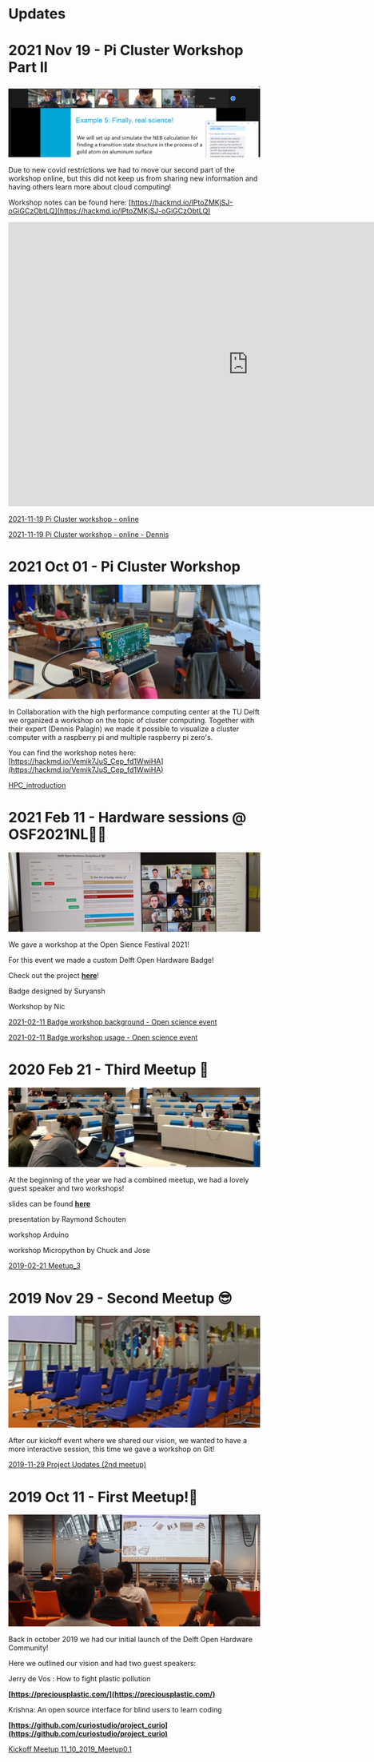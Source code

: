 # Updates

# 2021 Nov 19 - Pi Cluster Workshop Part II

![Copy of workshop.png](../images/clusterworkshop2.png)

Due to new covid restrictions we had to move our second part of the workshop online, but this did not keep us from sharing new information and having others learn more about cloud computing!


Workshop notes can be found here: [https://hackmd.io/lPtoZMKjSJ-oGiGCzObtLQ](https://hackmd.io/lPtoZMKjSJ-oGiGCzObtLQ)
<iframe src="https://docs.google.com/presentation/d/e/2PACX-1vQVNrRbnbgqemFnf8isZ1WB-dKrtckPturPM7dP14W2EoUXU-4K0lGC7EXesd7sICta5l4WnD-v4m8w/embed?start=false&loop=false&delayms=3000" frameborder="0" width="960" height="569" allowfullscreen="true" mozallowfullscreen="true" webkitallowfullscreen="true"></iframe>



[2021-11-19 Pi Cluster workshop - online](https://docs.google.com/presentation/d/1icYQFUBVtfU0vA51QLy0Xg_b4c4WbfF2hAOZVChjFVw/edit?usp=drivesdk)

[2021-11-19 Pi Cluster workshop - online - Dennis](https://docs.google.com/presentation/d/1cFToNGIhPjKL5G39ntzy9obKFjLxnjz16zZGJg8FBeY/edit?usp=drivesdk)

# 2021 Oct 01 - Pi Cluster Workshop

![PXL_20211001_110448609.jpg](../images/clusterworkshop1.jpg)

In Collaboration with the high performance computing center at the TU Delft we organized a workshop on the topic of cluster computing. Together with their expert (Dennis Palagin) we made it possible to visualize a cluster computer with a raspberry pi and multiple raspberry pi zero's.

You can find the workshop notes here: [https://hackmd.io/Vemik7JuS_Cep_fd1WwiHA](https://hackmd.io/Vemik7JuS_Cep_fd1WwiHA)

[HPC_introduction](https://docs.google.com/presentation/d/1-v0va0CJEtNh6XG_a3_pgowiDp7_jPBwa9t4CYRzxU0/edit?usp=drivesdk)

# 2021 Feb 11 - Hardware sessions @ OSF2021NL👨‍💻

![Untitled](../images/opensciencefestival.png)

We gave a workshop at the Open Sience Festival 2021!

For this event we made a custom Delft Open Hardware Badge!

Check out the project **[here](https://wikifactory.com/+delftopenhardware/doh-badge)**!

Badge designed by Suryansh

Workshop by Nic

[2021-02-11 Badge workshop background - Open science event](https://docs.google.com/presentation/d/1BCuDuw2drDJVXgehVR0kD1LCfq7Yr_PGRKdhkcgM5KM/edit?usp=drivesdk)

[2021-02-11 Badge workshop usage - Open science event](https://docs.google.com/presentation/d/1ECS-AVaIxSl_n2qooff2d88CWrzIrTg1VZ_etjmfLHo/edit?usp=drivesdk)

# 2020 Feb 21 - Third Meetup 👋

![Untitled](../images/3thmeetup.png)

At the beginning of the year we had a combined meetup, we had a lovely guest speaker and two workshops!

slides can be found **[here](https://docs.google.com/presentation/d/1zicYHzbC2SC2LGibHem4bBZk9jS7-EnMmKbKgoyVnjs/edit?usp=sharing)**

presentation by Raymond  Schouten

workshop Arduino

workshop Micropython by Chuck and Jose

[2019-02-21 Meetup_3](https://docs.google.com/presentation/d/1zicYHzbC2SC2LGibHem4bBZk9jS7-EnMmKbKgoyVnjs/edit?usp=drivesdk)

# 2019 Nov 29 - Second Meetup 😎

![Untitled](../images/2ndmeetup.png)

After our kickoff event where we shared our vision, we wanted to have a more interactive session, this time we gave a workshop on Git!

[2019-11-29 Project Updates (2nd meetup)](https://docs.google.com/presentation/d/1dYOmu0XF5Ejq5q-76ESBLuTOPgUW-6kvBC5DoH5pCsE/edit?usp=drivesdk)

# 2019 Oct 11 - First Meetup!🚀

![Untitled](../images/kickoff.png)

Back in october 2019 we had our initial launch of the Delft Open Hardware Community!

Here we outlined our vision and had two guest speakers:

Jerry de Vos : How to fight plastic pollution

**[https://preciousplastic.com/](https://preciousplastic.com/)**

Krishna: An open source interface for blind users to learn coding

**[https://github.com/curiostudio/project_curio](https://github.com/curiostudio/project_curio)**

[Kickoff Meetup 11_10_2019_Meetup0.1](https://docs.google.com/presentation/d/1XUEywon6MfoAYjIebGuYnrfpwANvo1tGo_vHPBTMPPs/edit?usp=drivesdk)
